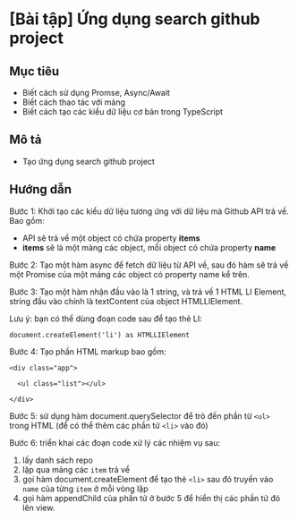 # [Bài tập] Ứng dụng search github project

## Mục tiêu

* Biết cách sử dụng Promse, Async/Await
* Biết cách thao tác với mảng
* Biết cách tạo các kiểu dữ liệu cơ bản trong TypeScript

## Mô tả

* Tạo ứng dụng search github project

## Hướng dẫn

Bước 1: Khởi tạo các kiểu dữ liệu tương ứng với dữ liệu mà Github API trả về. Bao gồm:
* API sẽ trả về một object có chứa property __items__
* __items__ sẽ là một mảng các object, mỗi object có chứa property __name__

Bước 2: Tạo một hàm async để fetch dữ liệu từ API về, sau đó hàm sẽ trả về một Promise của một mảng các object có property name kể trên.

Bước 3: Tạo một hàm nhận đầu vào là 1 string, và trả về 1 HTML LI Element, string đầu vào chính là textContent của object HTMLLIElement.

Lưu ý: bạn có thể dùng đoạn code sau để tạo thẻ LI:

```
document.createElement('li') as HTMLLIElement
```

Bước 4: Tạo phần HTML markup bao gồm:

```
<div class="app">

  <ul class="list"></ul>

</div>
```

Bước 5: sử dụng hàm document.querySelector để trỏ đến phần từ `<ul>` trong HTML (để có thể thêm các phần tử `<li>` vào đó)

Bước 6: triển khai các đoạn code xử lý các nhiệm vụ sau:

  1. lấy danh sách repo
  2. lặp qua mảng các `item` trả về
  3. gọi hàm document.createElement để tạo thẻ `<li>` sau đó truyền vào `name` của từng `item` ở mỗi vòng lặp
  4. gọi hàm appendChild của phần tử ở bước 5 để hiển thị các phần tử đó lên view.
